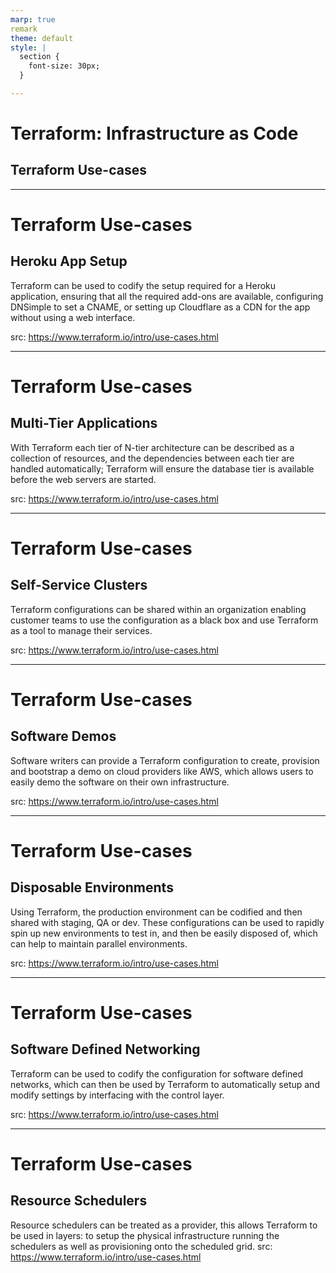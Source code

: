 ```yaml
---
marp: true
remark
theme: default
style: |
  section {
    font-size: 30px;
  }

---
```

# Terraform: Infrastructure as Code 
## Terraform Use-cases


---
# Terraform Use-cases
## Heroku App Setup

Terraform can be used to codify the setup required for a Heroku application, ensuring that all the required add-ons are available, configuring DNSimple to set a CNAME, or setting up Cloudflare as a CDN for the app without using a web interface.

src: https://www.terraform.io/intro/use-cases.html

---

# Terraform Use-cases
## Multi-Tier Applications

With Terraform each tier of N-tier architecture can be described as a collection of resources, and the dependencies between each tier are handled automatically; Terraform will ensure the database tier is available before the web servers are started.

src: https://www.terraform.io/intro/use-cases.html

---

# Terraform Use-cases
##  Self-Service Clusters

Terraform configurations can be shared within an organization enabling customer teams to use the configuration as a black box and use Terraform as a tool to manage their services.

src: https://www.terraform.io/intro/use-cases.html

---

# Terraform Use-cases
##  Software Demos

Software writers can provide a Terraform configuration to create, provision and bootstrap a demo on cloud providers like AWS, which allows users to easily demo the software on their own infrastructure.

src: https://www.terraform.io/intro/use-cases.html

---

# Terraform Use-cases
##  Disposable Environments

Using Terraform, the production environment can be codified and then shared with staging, QA or dev. These configurations can be used to rapidly spin up new environments to test in, and then be easily disposed of, which can help to maintain parallel environments.

src: https://www.terraform.io/intro/use-cases.html

---

# Terraform Use-cases
##  Software Defined Networking

Terraform can be used to codify the configuration for software defined networks, which can then be used by Terraform to automatically setup and modify settings by interfacing with the control layer.

src: https://www.terraform.io/intro/use-cases.html

---

# Terraform Use-cases
##  Resource Schedulers

 Resource schedulers can be treated as a provider, this allows Terraform to be used in layers: to setup the physical infrastructure running the schedulers as well as provisioning onto the scheduled grid.
src: https://www.terraform.io/intro/use-cases.html
